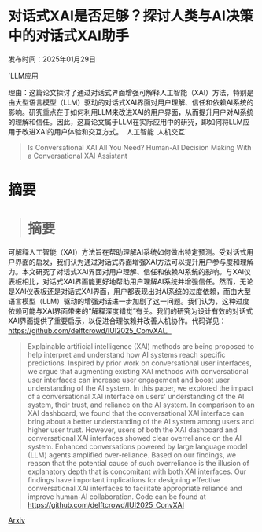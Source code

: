 # 对话式XAI是否足够？探讨人类与AI决策中的对话式XAI助手

发布时间：2025年01月29日

`LLM应用

理由：这篇论文探讨了通过对话式界面增强可解释人工智能（XAI）方法，特别是由大型语言模型（LLM）驱动的对话式XAI界面对用户理解、信任和依赖AI系统的影响。研究重点在于如何利用LLM来改进XAI的用户界面，从而提升用户对AI系统的理解和信任。因此，这篇论文属于LLM在实际应用中的研究，即如何将LLM应用于改进XAI的用户体验和交互方式。` `人工智能` `人机交互`

> Is Conversational XAI All You Need? Human-AI Decision Making With a Conversational XAI Assistant

# 摘要

> # 摘要
可解释人工智能（XAI）方法旨在帮助理解AI系统如何做出特定预测。受对话式用户界面的启发，我们认为通过对话式界面增强XAI方法可以提升用户参与度和理解力。本文研究了对话式XAI界面对用户理解、信任和依赖AI系统的影响。与XAI仪表板相比，对话式XAI界面能更好地帮助用户理解AI系统并增强信任。然而，无论是XAI仪表板还是对话式XAI界面，用户都表现出对AI系统的过度依赖，而由大型语言模型（LLM）驱动的增强对话进一步加剧了这一问题。我们认为，这种过度依赖可能与XAI界面带来的“解释深度错觉”有关。我们的研究为设计有效的对话式XAI界面提供了重要启示，以促进合理依赖并改善人机协作。代码详见：https://github.com/delftcrowd/IUI2025_ConvXAI。

> Explainable artificial intelligence (XAI) methods are being proposed to help interpret and understand how AI systems reach specific predictions. Inspired by prior work on conversational user interfaces, we argue that augmenting existing XAI methods with conversational user interfaces can increase user engagement and boost user understanding of the AI system. In this paper, we explored the impact of a conversational XAI interface on users' understanding of the AI system, their trust, and reliance on the AI system. In comparison to an XAI dashboard, we found that the conversational XAI interface can bring about a better understanding of the AI system among users and higher user trust. However, users of both the XAI dashboard and conversational XAI interfaces showed clear overreliance on the AI system. Enhanced conversations powered by large language model (LLM) agents amplified over-reliance. Based on our findings, we reason that the potential cause of such overreliance is the illusion of explanatory depth that is concomitant with both XAI interfaces. Our findings have important implications for designing effective conversational XAI interfaces to facilitate appropriate reliance and improve human-AI collaboration. Code can be found at https://github.com/delftcrowd/IUI2025_ConvXAI

[Arxiv](https://arxiv.org/abs/2501.17546)